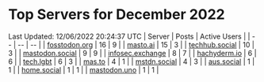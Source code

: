 # Top Servers for December 2022
Last Updated: 12/06/2022 20:24:37 UTC
| Server | Posts | Active Users |
| -- | -- | -- |
| [fosstodon.org](https://fosstodon.org/tags/PowerShell) | 16 | 9 |
| [masto.ai](https://masto.ai/tags/PowerShell) | 15 | 3 |
| [techhub.social](https://techhub.social/tags/PowerShell) | 10 | 3 |
| [mastodon.social](https://mastodon.social/tags/PowerShell) | 9 | 9 |
| [infosec.exchange](https://infosec.exchange/tags/PowerShell) | 8 | 7 |
| [hachyderm.io](https://hachyderm.io/tags/PowerShell) | 6 | 6 |
| [tech.lgbt](https://tech.lgbt/tags/PowerShell) | 6 | 3 |
| [mas.to](https://mas.to/tags/PowerShell) | 4 | 1 |
| [mstdn.social](https://mstdn.social/tags/PowerShell) | 4 | 3 |
| [aus.social](https://aus.social/tags/PowerShell) | 1 | 1 |
| [home.social](https://home.social/tags/PowerShell) | 1 | 1 |
| [mastodon.uno](https://mastodon.uno/tags/PowerShell) | 1 | 1 |
